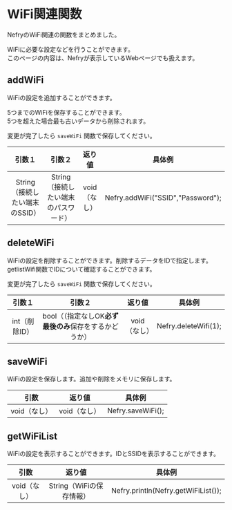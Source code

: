 # WiFi関連関数

NefryのWiFi関連の関数をまとめました。

WiFiに必要な設定などを行うことができます。  
このページの内容は、Nefryが表示しているWebページでも扱えます。

## addWiFi

WiFiの設定を追加することができます。

5つまでのWiFiを保存することができます。  
5つを超えた場合最も古いデータから削除されます。

変更が完了したら ```saveWiFi``` 関数で保存してください。

|引数１|引数２|返り値|具体例|
|:---:|:---:|:---:|:---:|
|String（接続したい端末のSSID）|String（接続したい端末のパスワード）|void（なし）|Nefry.addWiFi("SSID","Password");|

## deleteWiFi

WiFiの設定を削除することができます。削除するデータをIDで指定します。  
getlistWifi関数でIDについて確認することができます。

変更が完了したら ```saveWiFi``` 関数で保存してください。

|引数１|引数２|返り値|具体例|
|:---:|:---:|:---:|:---:|
|int（削除ID）|bool（（指定なしOK**必ず最後のみ**保存をするかどうか）|void（なし）|Nefry.deleteWifi(1);|

## saveWiFi

WiFiの設定を保存します。追加や削除をメモリに保存します。

|引数|返り値|具体例|
|:---:|:---:|:---:|
|void（なし）|void（なし）|Nefry.saveWiFi();|

## getWiFiList

WiFiの設定を表示することができます。IDとSSIDを表示することができます。  

|引数|返り値|具体例|
|:---:|:---:|:---:|
|void（なし）|String（WiFiの保存情報）|Nefry.println(Nefry.getWiFiList());|
